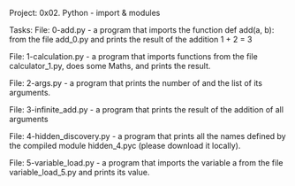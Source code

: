 Project: 0x02. Python - import & modules

Tasks:
File: 0-add.py - a program that imports the function def add(a, b): from the file add_0.py and prints the result of the addition 1 + 2 = 3

File: 1-calculation.py - a program that imports functions from the file calculator_1.py, does some Maths, and prints the result.

File: 2-args.py - a program that prints the number of and the list of its arguments.

File: 3-infinite_add.py - a program that prints the result of the addition of all arguments

File: 4-hidden_discovery.py - a program that prints all the names defined by the compiled module hidden_4.pyc (please download it locally).

File: 5-variable_load.py - a program that imports the variable a from the file variable_load_5.py and prints its value.
